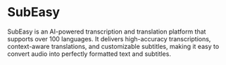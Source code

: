 # SubEasy
SubEasy is an AI-powered transcription and translation platform that supports over 100 languages. It delivers high-accuracy transcriptions, context-aware translations, and customizable subtitles, making it easy to convert audio into perfectly formatted text and subtitles.
